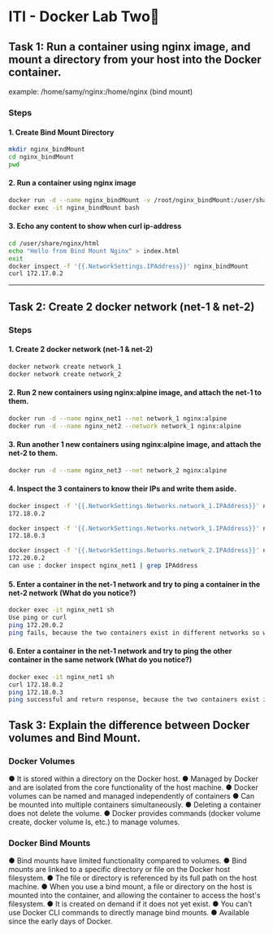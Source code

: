 # ITI - Docker Lab Two🐋
## Task 1: Run a container using nginx image, and mount a directory from your host into the Docker container.
example: /home/samy/nginx:/home/nginx (bind mount)

### Steps
#### 1. Create Bind Mount Directory
```bash
mkdir nginx_bindMount
cd nginx_bindMount
pwd
```

#### 2. Run a container using nginx image
```bash
docker run -d --name nginx_bindMount -v /root/nginx_bindMount:/user/share/nginx/html nginx
docker exec -it nginx_bindMount bash
```

#### 3. Echo any content to show when curl ip-address
```bash
cd /user/share/nginx/html
echo "Hello from Bind Mount Nginx" > index.html
exit
docker inspect -f '{{.NetworkSettings.IPAddress}}' nginx_bindMount    ->172.17.0.2
curl 172.17.0.2
```

---
## Task 2: Create 2 docker network (net-1 & net-2)

### Steps
#### 1. Create 2 docker network (net-1 & net-2)
```bash
docker network create network_1
docker network create network_2
```

#### 2. Run 2 new containers using nginx:alpine image, and attach the net-1 to them.
```bash
docker run -d --name nginx_net1 --net network_1 nginx:alpine
docker run -d --name nginx_net2 --network network_1 nginx:alpine
```

#### 3. Run another 1 new containers using nginx:alpine image, and attach the net-2 to them.
```bash
docker run -d --name nginx_net3 --net network_2 nginx:alpine
```

#### 4. Inspect the 3 containers to know their IPs and write them aside.
```bash
docker inspect -f '{{.NetworkSettings.Networks.network_1.IPAddress}}' nginx_net1
172.18.0.2

docker inspect -f '{{.NetworkSettings.Networks.network_1.IPAddress}}' nginx_net2
172.18.0.3

docker inspect -f '{{.NetworkSettings.Networks.network_2.IPAddress}}' nginx_net3
172.20.0.2
can use : docker inspect nginx_net1 | grep IPAddress
```

#### 5. Enter a container in the net-1 network and try to ping a container in the net-2 network (What do you notice?)
```bash
docker exec -it nginx_net1 sh 
Use ping or curl
ping 172.20.0.2
ping fails, because the two containers exist in different networks so we can see any response in terminal.
```

#### 6. Enter a container in the net-1 network and try to ping the other container in the same network (What do you notice?)
```bash
docker exec -it nginx_net1 sh 
curl 172.18.0.2
ping 172.18.0.3
ping successful and return response, because the two containers exist in the same network.
```

## Task 3: Explain the difference between Docker volumes and Bind Mount.
### Docker Volumes
● It is stored within a directory on the Docker host.
● Managed by Docker and are isolated from the core functionality of the host machine.
● Docker volumes can be named and managed independently of containers
● Can be mounted into multiple containers simultaneously.
● Deleting a container does not delete the volume.
● Docker provides commands (docker volume create, docker volume ls, etc.) to manage volumes.

### Docker Bind Mounts
● Bind mounts have limited functionality compared to volumes.
● Bind mounts are linked to a specific directory or file on the Docker host filesystem.
● The file or directory is referenced by its full path on the host machine.
● When you use a bind mount, a file or directory  on the host is mounted into the container, and allowing the container to access the host's filesystem.
● It is created on demand if it does not yet exist.
● You can’t use Docker CLI commands to directly manage bind mounts.
● Available since the early days of Docker.
